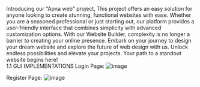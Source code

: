 Introducing our "Apna web" project, This project offers an easy solution for anyone looking to create stunning, functional websites with ease. Whether you are a seasoned professional or just starting out, our platform provides a user-friendly interface that combines simplicity with advanced customization options. With our Website Builder, complexity is no longer a barrier to creating your online presence. Embark on your journey to design your dream website and explore the future of web design with us. Unlock endless possibilities and elevate your projects. Your path to a standout website begins here!																											
1.1	GUI IMPLEMENTATIONS
Login Page:	
![image](https://github.com/raaznavnit/Apna-web-student-helping-website-/assets/113350354/b93b2a54-5485-4615-8e8e-f468dd519dde)

Register Page:
![image](https://github.com/raaznavnit/Apna-web-student-helping-website-/assets/113350354/e0ffc5d1-4bcf-4434-bdfe-0e999a259b0d)
